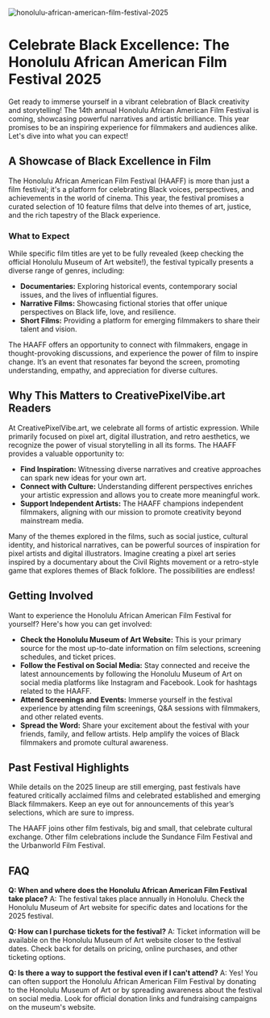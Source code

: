 ![honolulu-african-american-film-festival-2025](https://images.pexels.com/photos/4608744/pexels-photo-4608744.jpeg?auto=compress&cs=tinysrgb&fit=crop&h=627&w=1200)

# Celebrate Black Excellence: The Honolulu African American Film Festival 2025

Get ready to immerse yourself in a vibrant celebration of Black creativity and storytelling! The 14th annual Honolulu African American Film Festival is coming, showcasing powerful narratives and artistic brilliance. This year promises to be an inspiring experience for filmmakers and audiences alike. Let's dive into what you can expect!

## A Showcase of Black Excellence in Film

The Honolulu African American Film Festival (HAAFF) is more than just a film festival; it's a platform for celebrating Black voices, perspectives, and achievements in the world of cinema. This year, the festival promises a curated selection of 10 feature films that delve into themes of art, justice, and the rich tapestry of the Black experience.

### What to Expect

While specific film titles are yet to be fully revealed (keep checking the official Honolulu Museum of Art website!), the festival typically presents a diverse range of genres, including:

*   **Documentaries:** Exploring historical events, contemporary social issues, and the lives of influential figures.
*   **Narrative Films:** Showcasing fictional stories that offer unique perspectives on Black life, love, and resilience.
*   **Short Films:** Providing a platform for emerging filmmakers to share their talent and vision.

The HAAFF offers an opportunity to connect with filmmakers, engage in thought-provoking discussions, and experience the power of film to inspire change. It’s an event that resonates far beyond the screen, promoting understanding, empathy, and appreciation for diverse cultures.

## Why This Matters to CreativePixelVibe.art Readers

At CreativePixelVibe.art, we celebrate all forms of artistic expression. While primarily focused on pixel art, digital illustration, and retro aesthetics, we recognize the power of visual storytelling in all its forms. The HAAFF provides a valuable opportunity to:

*   **Find Inspiration:** Witnessing diverse narratives and creative approaches can spark new ideas for your own art.
*   **Connect with Culture:** Understanding different perspectives enriches your artistic expression and allows you to create more meaningful work.
*   **Support Independent Artists:** The HAAFF champions independent filmmakers, aligning with our mission to promote creativity beyond mainstream media.

Many of the themes explored in the films, such as social justice, cultural identity, and historical narratives, can be powerful sources of inspiration for pixel artists and digital illustrators. Imagine creating a pixel art series inspired by a documentary about the Civil Rights movement or a retro-style game that explores themes of Black folklore. The possibilities are endless!

## Getting Involved

Want to experience the Honolulu African American Film Festival for yourself? Here's how you can get involved:

*   **Check the Honolulu Museum of Art Website:** This is your primary source for the most up-to-date information on film selections, screening schedules, and ticket prices.
*   **Follow the Festival on Social Media:** Stay connected and receive the latest announcements by following the Honolulu Museum of Art on social media platforms like Instagram and Facebook. Look for hashtags related to the HAAFF.
*   **Attend Screenings and Events:** Immerse yourself in the festival experience by attending film screenings, Q&A sessions with filmmakers, and other related events.
*   **Spread the Word:** Share your excitement about the festival with your friends, family, and fellow artists. Help amplify the voices of Black filmmakers and promote cultural awareness.

## Past Festival Highlights

While details on the 2025 lineup are still emerging, past festivals have featured critically acclaimed films and celebrated established and emerging Black filmmakers. Keep an eye out for announcements of this year’s selections, which are sure to impress.

The HAAFF joins other film festivals, big and small, that celebrate cultural exchange. Other film celebrations include the Sundance Film Festival and the Urbanworld Film Festival.

## FAQ

**Q: When and where does the Honolulu African American Film Festival take place?**
A: The festival takes place annually in Honolulu. Check the Honolulu Museum of Art website for specific dates and locations for the 2025 festival.

**Q: How can I purchase tickets for the festival?**
A: Ticket information will be available on the Honolulu Museum of Art website closer to the festival dates. Check back for details on pricing, online purchases, and other ticketing options.

**Q: Is there a way to support the festival even if I can't attend?**
A: Yes! You can often support the Honolulu African American Film Festival by donating to the Honolulu Museum of Art or by spreading awareness about the festival on social media. Look for official donation links and fundraising campaigns on the museum's website.
